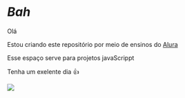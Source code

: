 # _Bah_

Olá 

Estou criando este repositório por meio de ensinos do [Alura](https://www.alura.com.br/)

Esse espaço serve para projetos javaScrippt 

Tenha um exelente dia 👍 

![](https://media.tenor.com/4HkLW40pwKgAAAAi/patrick-patrick-star.gif)
